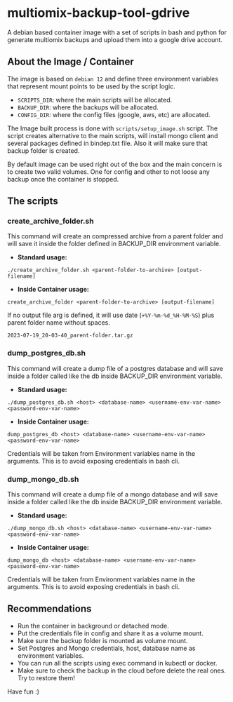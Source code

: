 # multiomix-backup-tool-gdrive
A debian based container image with a set of scripts in bash and python for generate multiomix backups and upload them into a google drive account.

## About the Image / Container

The image is based on `debian 12` and define three environment variables that represent mount points to be used by the script logic.

- `SCRIPTS_DIR`: where the main scripts will be allocated.
- `BACKUP_DIR`: where the backups will be allocated.
- `CONFIG_DIR`: where the config files (google, aws, etc) are allocated.

The Image built process is done with `scripts/setup_image.sh` script. The script creates alternative to the main scripts, will install mongo client and several packages defined in bindep.txt file. Also it will make sure that backup folder is created.

By default image can be used right out of the box and the main concern is to create two valid volumes. One for config and other to not loose any backup once the container is stopped. 

## The scripts

### create_archive_folder.sh

This command will create an compressed archive from a parent folder and will save it inside the folder defined in BACKUP_DIR environment variable.

- **Standard usage:**

```
./create_archive_folder.sh <parent-folder-to-archive> [output-filename]
```

- **Inside Container usage:**

```
create_archive_folder <parent-folder-to-archive> [output-filename]
```


If no output file arg is defined, it will use date (`+%Y-%m-%d_%H-%M-%S`) plus parent folder name without spaces.

```
2023-07-19_20-03-40_parent-folder.tar.gz
```

### dump_postgres_db.sh

This command will create a dump file of a postgres database and will save inside a folder called like the db inside BACKUP_DIR environment variable.

- **Standard usage:**

```
./dump_postgres_db.sh <host> <database-name> <username-env-var-name> <password-env-var-name>
```

- **Inside Container usage:**

```
dump_postgres_db <host> <database-name> <username-env-var-name> <password-env-var-name>
```

Credentials will be taken from Environment variables name in the arguments. This is to avoid exposing credentials in bash cli.

### dump_mongo_db.sh

This command will create a dump file of a mongo database and will save inside a folder called like the db inside BACKUP_DIR environment variable.

- **Standard usage:**

```
./dump_mongo_db.sh <host> <database-name> <username-env-var-name> <password-env-var-name>
```

- **Inside Container usage:**

```
dump_mongo_db <host> <database-name> <username-env-var-name> <password-env-var-name>
```

Credentials will be taken from Environment variables name in the arguments. This is to avoid exposing credentials in bash cli.

## Recommendations

- Run the container in background or detached mode.
- Put the credentials file in config and share it as a volume mount.
- Make sure the backup folder is mounted as volume mount.
- Set Postgres and Mongo credentials, host, database name as environment variables.
- You can run all the scripts using exec command in kubectl or docker.
- Make sure to check the backup in the cloud before delete the real ones. Try to restore them!


Have fun :)


